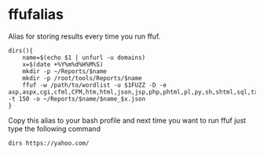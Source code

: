 # ffufalias
Alias for storing results every time you run ffuf.

```
dirs(){
	name=$(echo $1 | unfurl -u domains)
	x=$(date +%Y%m%d%H%M%S)
	mkdir -p ~/Reports/$name
	mkdir -p /root/tools/Reports/$name
	ffuf -w /path/to/wordlist -u $1FUZZ -D -e asp,aspx,cgi,cfml,CFM,htm,html,json,jsp,php,phtml,pl,py,sh,shtml,sql,txt,xml,xhtml,tar,tar.gz,tgz,war,zip,swp,src,jar,java,log,bin,js,db -t 150 -o ~/Reports/$name/$name_$x.json
}
```

Copy this alias to your bash profile and next time you want to run ffuf just type the following command

`dirs https://yahoo.com/`
